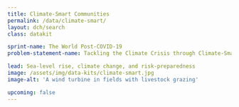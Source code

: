 ```yaml
---
title: Climate-Smart Communities
permalink: /data/climate-smart/
layout: dch/search
class: datakit

sprint-name: The World Post-COVID-19
problem-statement-name: Tackling the Climate Crisis through Climate-Smart Communities

lead: Sea-level rise, climate change, and risk-preparedness
image: /assets/img/data-kits/climate-smart.jpg
image-alt: 'A wind turbine in fields with livestock grazing'

upcoming: false
---
```

